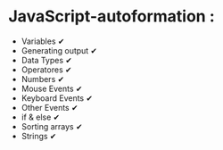 # JavaScript-autoformation : 

- Variables ✔
- Generating output ✔
- Data Types ✔
- Operatores ✔
- Numbers ✔
- Mouse Events ✔
- Keyboard Events ✔
- Other Events ✔
- if & else ✔
- Sorting arrays ✔
- Strings ✔ 